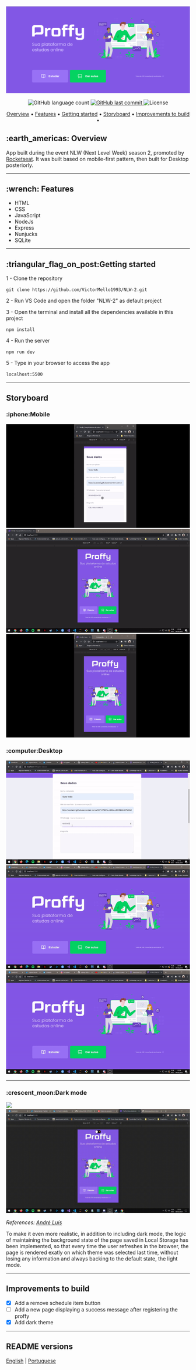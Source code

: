 ![](/public/images/Screenshot_1.png)


<p align="center">
  <img alt="GitHub language count" src="https://img.shields.io/github/languages/count/VictorMello1993/NLW-2?color=FF0000">
  
  <a href="https://github.com/VictorMello1993/FlappyBird/commits/master">
    <img alt="GitHub last commit" src="https://img.shields.io/github/last-commit/VictorMello1993/NLW-2?color=D3D3D3">
  </a> 
  
  <img alt="License" src="https://img.shields.io/badge/license-MIT-brightgreen">
   <a href="https://github.com/VictorMello1993/NLW-2/stargazers"></a>
</p>


<p align="center">
  <a href="#earth_americas-overview">Overview</a> •
  <a href="#wrench-features">Features</a> •
  <a href="#triangular_flag_on_postgetting-started">Getting started</a> •
  <a href="#storyboard">Storyboard</a> •
  <a href="#improvements-to-build">Improvements to build</a> •  
</p>


<h2>:earth_americas: Overview</h2>
<p>App built during the event NLW (Next Level Week) season 2, promoted by <a href="https://rocketseat.com.br/">Rocketseat</a>. It was built based on mobile-first pattern, then built for Desktop posteriorly.<p>

---

<h2>:wrench: Features</h2>
<ul>
  <li>HTML</li>
  <li>CSS</li>
  <li>JavaScript</li>
  <li>NodeJs</li>
  <li>Express</li>
  <li>Nunjucks</li>
  <li>SQLite</li>
</ul>  

---

<h2>:triangular_flag_on_post:Getting started</h2>

1 - Clone the repository
```
git clone https://github.com/VictorMello1993/NLW-2.git
```
2 - Run VS Code and open the folder "NLW-2" as default project

3 - Open the terminal and install all the dependencies available in this project
```
npm install
```
4 - Run the server
```
npm run dev
```

5 - Type in your browser to access the app
```
localhost:5500
```

---

<h2>Storyboard</h2>
<h3>:iphone:Mobile</h3>

![](/public/images/proffyMobileGif1.gif)
![](/public/images/proffyMobileGif2.gif)
![](/public/images/proffyMobileGif3.gif)



<h3>:computer:Desktop</h3>

![](/public/images/proffyDesktop1.gif)
![](/public/images/proffyDesktop2.gif)
![](/public/images/proffyDesktop3.gif)

---

<h3>:crescent_moon:Dark mode</h3>

![](/public/images/DarkModeGif2.gif)
![](/public/images/DarkModeMobileGif.gif)

<p><i>References: <a href="https://github.com/andrePereira11/maratonaDiscover">André Luís</a></i></p>

<p>To make it even more realistic, in addition to including dark mode, the logic of maintaining the background state of the page saved in Local Storage has been implemented, so that every time the user refreshes in the browser, the page is rendered exatly on which theme was selected last time, without losing any information and always backing to the default state, the light mode.</p>

---

## Improvements to build
- [x] Add a remove schedule item button
- [ ] Add a new page displaying a success message after registering the proffy
- [x] Add dark theme 

---
## README versions
<a href="/README.md">English</a> | <a href="/README-PTBR.md">Portuguese</a>
